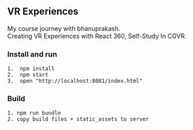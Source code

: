## VR Experiences
My course journey with bhanuprakash.<br>
Creating VR Experiences with React 360, Self-Study In CGVR.

### Install and run
```
1.  npm install
2.  npm start
3.  open "http://localhost:8081/index.html"
```

### Build
```
1. npm run bundle
2. copy build files + static_assets to server
```
